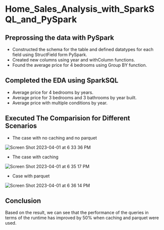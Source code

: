 # Home_Sales_Analysis_with_SparkSQL_and_PySpark

## Preprossing the data with PySpark

* Constructed the schema for the table and defined datatypes for each field using StructField form PySpark.
* Created new columns using year and withColumn functions.
* Found the average price for 4 bedrooms using Group BY function.

## Completed the EDA using SparkSQL
* Average price for 4 bedrooms by years.
* Average price for 3 bedrooms and 3 bathrooms by year built.
* Average price with multiple conditions by year.

## Executed The Comparision for Different Scenarios
* The case with no caching and no parquet

![Screen Shot 2023-04-01 at 6 33 36 PM](https://user-images.githubusercontent.com/113545468/229318612-45eca44c-8b92-490d-801b-609826c7e85d.png)

* The case with caching

![Screen Shot 2023-04-01 at 6 35 17 PM](https://user-images.githubusercontent.com/113545468/229318923-496be669-5126-4d43-abc0-7c3e9b31357e.png)

* Case with parquet

![Screen Shot 2023-04-01 at 6 36 14 PM](https://user-images.githubusercontent.com/113545468/229319120-8f607e0a-1d68-4b3f-acba-7d8a1263a925.png)

## Conclusion

Based on the result, we can see that the performance of the queries in terms of the runtime has improved by 50% when caching and parquet were used. 




